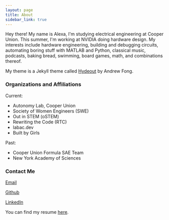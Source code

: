 ```yaml
---
layout: page
title: About
sidebar_link: true
---
```



<p>
Hey there! My name is Alexa, I'm studying electrical engineering at Cooper Union. This summer, I'm working at NVIDIA doing hardware design. My interests include hardware engineering, building and debugging circuits, automating boring stuff with MATLAB and Python, classical music, podcasts, baking bread, swimming, board games, math, and combinations thereof.
  
</p>
<p>  
  My theme is a Jekyll theme called <a href="https://github.com/fongandrew/hydeout">Hydeout</a> by Andrew Fong.
</p>

<h3>Organizations and Affiliations</h3>

Current:
* Autonomy Lab, Cooper Union
* Society of Women Engineers (SWE)
* Out in STEM (oSTEM)
* Rewriting the Code (RTC)
* labac.dev
* Built by Girls

Past:
* Cooper Union Formula SAE Team
* New York Academy of Sciences

<h3>Contact Me</h3>
<p><a href="mailto:alexajakob@tutanota.com">Email</a></p>
<p><a href="https://github.com/wolframalexa">Github</a></p>
<p><a href="https://www.linkedin.com/in/alexa-jakob/">LinkedIn</a></p>

<p>You can find my resume <a href="https://drive.google.com/file/d/1UjsTEW6EO8v8u-iKgrbpjXNs0mANIVqU/view?usp=sharing">here</a>.</p>
